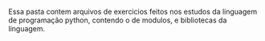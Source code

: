 Essa pasta contem arquivos de exercicios feitos nos estudos da linguagem de programação python, contendo o de modulos, e bibliotecas da linguagem.